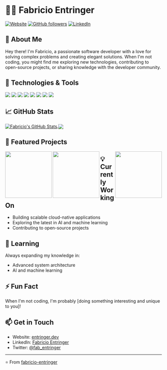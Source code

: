 # 👨‍💻 Fabricio Entringer

[![Website](https://img.shields.io/badge/Website-entringer.dev-blue?style=flat-square&logo=google-chrome)](https://entringer.dev)
[![GitHub followers](https://img.shields.io/github/followers/fabricio-entringer?logo=GitHub&style=flat-square)](https://github.com/fabricio-entringer)
[![LinkedIn](https://img.shields.io/badge/LinkedIn-Fabricio%20Entringer-blue?style=flat-square&logo=linkedin)](https://linkedin.com/in/fabricio-entringer)

## 💫 About Me

Hey there! I'm Fabricio, a passionate software developer with a love for solving complex problems and creating elegant solutions. When I'm not coding, you might find me exploring new technologies, contributing to open-source projects, or sharing knowledge with the developer community.

## 🔧 Technologies & Tools

![](https://img.shields.io/badge/Code-JavaScript-informational?style=flat&logo=javascript&logoColor=white&color=2bbc8a)
![](https://img.shields.io/badge/Code-Java-informational?style=flat&logo=java&logoColor=white&color=2bbc8a)
![](https://img.shields.io/badge/Code-Python-informational?style=flat&logo=python&logoColor=white&color=2bbc8a)
![](https://img.shields.io/badge/Framework-React-informational?style=flat&logo=react&logoColor=white&color=2bbc8a)
![](https://img.shields.io/badge/Framework-Spring-informational?style=flat&logo=spring&logoColor=white&color=2bbc8a)
![](https://img.shields.io/badge/Tools-Docker-informational?style=flat&logo=docker&logoColor=white&color=2bbc8a)
![](https://img.shields.io/badge/Tools-Kubernetes-informational?style=flat&logo=kubernetes&logoColor=white&color=2bbc8a)
![](https://img.shields.io/badge/Cloud-AWS-informational?style=flat&logo=amazon-aws&logoColor=white&color=2bbc8a)

## 📈 GitHub Stats

<a href="https://github.com/fabricio-entringer">
  <img align="center" src="https://github-readme-stats.vercel.app/api?username=fabricio-entringer&show_icons=true&line_height=40&count_private=true&title_color=ffffff&text_color=c9cacc&icon_color=2bbc8a&bg_color=1d1f21" alt="Fabricio's GitHub Stats" />
</a>
<a href="https://github.com/fabricio-entringer">
  <img align="center" src="https://github-readme-stats.vercel.app/api/top-langs/?username=fabricio-entringer&hide=html,css&line_height=40&title_color=ffffff&text_color=c9cacc&icon_color=2bbc8a&bg_color=1d1f21&langs_count=10" />
</a>

## 🚀 Featured Projects

<p>
<a href="https://github.com/fabricio-entringer/linkedin-agent">
  <img align="left" style="height: 150px;" src="https://github-readme-stats.vercel.app/api/pin/?username=fabricio-entringer&repo=linkedin-agent&title_color=ffffff&text_color=c9cacc&icon_color=2bbc8a&bg_color=1d1f21" />
</a>
<a href="https://github.com/fabricio-entringer/entringer-github-bot">
  <img align="right" style="height: 150px;" src="https://github-readme-stats.vercel.app/api/pin/?username=fabricio-entringer&repo=entringer-github-bot&title_color=ffffff&text_color=c9cacc&icon_color=2bbc8a&bg_color=1d1f21" />
</a>
<a href="https://github.com/fabricio-entringer/spring-cloud-config-lab">
  <img align="left" style="height: 150px;" src="https://github-readme-stats.vercel.app/api/pin/?username=fabricio-entringer&repo=spring-cloud-config-lab&title_color=ffffff&text_color=c9cacc&icon_color=2bbc8a&bg_color=1d1f21" />
</a>
</p>

## 💡 Currently Working On

- Building scalable cloud-native applications
- Exploring the latest in AI and machine learning
- Contributing to open-source projects

## 🌱 Learning

Always expanding my knowledge in:
- Advanced system architecture
- AI and machine learning

## ⚡ Fun Fact

When I'm not coding, I'm probably [doing something interesting and unique to you]!

## 📫 Get in Touch

- Website: [entringer.dev](https://entringer.dev)
- LinkedIn: [Fabricio Entringer](https://www.linkedin.com/in/fabricioentringer/)
- Twitter: [@fab_entringer](https://twitter.com/fab_entringer)

---

⭐️ From [fabricio-entringer](https://github.com/fabricio-entringer)
